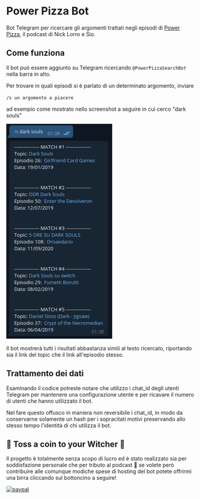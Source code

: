# Power Pizza Bot

Bot Telegram per ricercare gli argomenti trattati negli episodi di [Power Pizza](https://www.spreaker.com/show/power-pizza), il podcast di Nick Lorro e Sio.

## Come funziona

Il bot può essere aggiunto su Telegram ricercando `@PowerPizzaSearchBot` nella barra in alto.

Per trovare in quali episodi si è parlato di un determinato argomento, inviare 

`/s un argomento a piacere`

ad esempio come mostrato nello screenshot a seguire in cui cerco "dark souls"

![search example](https://github.com/daniele2408/powerpizzabot/blob/master/resources/screenshot_search.png?raw=true)

Il bot mostrerà tutti i risultati abbastanza simili al testo ricercato, riportando sia il link del topic che il link all'episodio stesso.

## Trattamento dei dati

Esaminando il codice potreste notare che utilizzo i chat_id degli utenti Telegram per mantenere una configurazione utente e per ricavare il numero di utenti che hanno utilizzato il bot. 

Nel fare questo offusco in maniera non reversibile i chat_id, in modo da conservarne solamente un hash per i sopracitati motivi preservando allo stesso tempo l'identità di chi utilizza il bot.

## 🎵 Toss a coin to your Witcher 🎵

Il progetto è totalmente senza scopo di lucro ed è stato realizzato sia per soddisfazione personale che per tributo al podcast 🍕 se volete però contribuire alle comunque modiche spese di hosting del bot potete offrirmi una birra cliccando sul bottoncino a seguire!

[![paypal](https://www.paypalobjects.com/en_US/i/btn/btn_donateCC_LG.gif)](https://www.paypal.com/paypalme/heyitsmedaniele)
